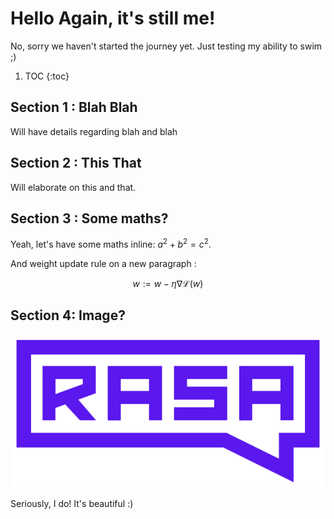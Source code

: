 # Hello Again, it's still me!

No, sorry we haven't started the journey yet. Just testing my ability to swim ;)

1. TOC
{:toc}

## Section 1 : Blah Blah

Will have details regarding blah and blah

## Section 2 : This That

Will elaborate on this and that.

## Section 3 : Some maths?

Yeah, let's have some maths inline: $a^2+b^2 = c^2$.

And weight update rule on a new paragraph :

$$
w := w - \eta \nabla \mathcal{L}(w)
$$

## Section 4: Image?

![*I LOVE RASA*](images/rasa_logo.svg)

Seriously, I do! It's beautiful :)
